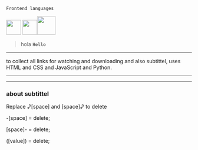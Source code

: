 ```JS
Frontend languages
```
<img style="width: 40px;" src="https://pics.freeicons.io/uploads/icons/png/8804286661557996995-512.png"/> <img style="width: 40px;" src="https://pics.freeicons.io/uploads/icons/png/632690741557997006-512.png"/><img style="width: 50px;" src="https://cdn.iconscout.com/icon/free/png-512/javascript-2038874-1720087.png?f=avif&w=512"/>

> hola
__`Hello`__


----

to collect all links for watching and downloading and also subtittel, uses HTML and CSS and JavaScript and Python. 

----




----
### about subtittel

Replace ♪[space] and [space]♪ to delete

-[space] = delete;

[space]- = delete;

([value]) = delete;
